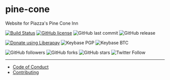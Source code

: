 # pine-cone
Website for Piazza's Pine Cone Inn

[![Build Status](https://travis-ci.com/shgysk8zer0/pine-cone.svg?branch=master)](https://travis-ci.com/shgysk8zer0/pine-cone)
[![GitHub license](https://img.shields.io/github/license/shgysk8zer0/pine-cone.svg)](https://github.com/shgysk8zer0/pine-cone/blob/master/LICENSE)
![GitHub last commit](https://img.shields.io/github/last-commit/shgysk8zer0/pine-cone.svg)
![GitHub release](https://img.shields.io/github/release/shgysk8zer0/pine-cone.svg)

[![Donate using Liberapay](https://img.shields.io/liberapay/receives/shgysk8zer0.svg?logo=liberapay)](https://liberapay.com/shgysk8zer0/donate "Donate using Liberapay")
![Keybase PGP](https://img.shields.io/keybase/pgp/shgysk8zer0.svg)
![Keybase BTC](https://img.shields.io/keybase/btc/shgysk8zer0.svg)

![GitHub followers](https://img.shields.io/github/followers/shgysk8zer0.svg?style=social)
![GitHub forks](https://img.shields.io/github/forks/shgysk8zer0/pine-cone.svg?style=social)
![GitHub stars](https://img.shields.io/github/stars/shgysk8zer0/pine-cone.svg?style=social)
![Twitter Follow](https://img.shields.io/twitter/follow/shgysk8zer0.svg?style=social)
- - - 

- [Code of Conduct](./.github/CODE_OF_CONDUCT.md)
- [Contributing](./.github/CONTRIBUTING.md)
<!-- - [Security Policy](./.github/SECURITY.md) -->
